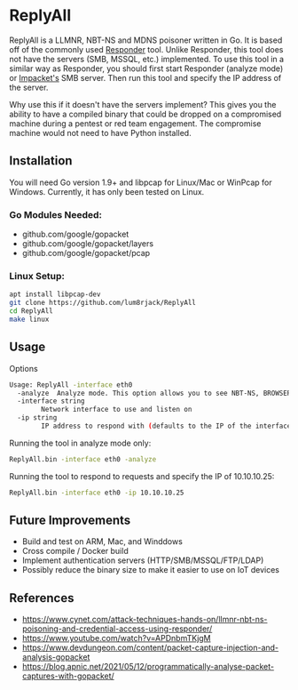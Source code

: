 # ReplyAll
ReplyAll is a LLMNR, NBT-NS and MDNS poisoner written in Go. It is based off of the commonly used [Responder](https://github.com/lgandx/Responder) tool. Unlike Responder, this tool does not have the servers (SMB, MSSQL, etc.) implemented. To use this tool in a similar way as Responder, you should first start Responder (analyze mode) or [Impacket's](https://github.com/SecureAuthCorp/impacket) SMB server. Then run this tool and specify the IP address of the server.

Why use this if it doesn't have the servers implement? This gives you the ability to have a compiled binary that could be dropped on a compromised machine during a pentest or red team engagement. The compromise machine would not need to have Python installed. 


## Installation

You will need Go version 1.9+ and libpcap for Linux/Mac or WinPcap for Windows. Currently, it has only been tested on Linux.

### Go Modules Needed:
- github.com/google/gopacket
- github.com/google/gopacket/layers
- github.com/google/gopacket/pcap


 ### Linux Setup:
```bash
apt install libpcap-dev
git clone https://github.com/lum8rjack/ReplyAll
cd ReplyAll
make linux
```

## Usage

Options
```bash
Usage: ReplyAll -interface eth0
  -analyze	Analyze mode. This option allows you to see NBT-NS, BROWSER, LLMNR requests without responding. (default false)
  -interface string
    	Network interface to use and listen on
  -ip string
    	IP address to respond with (defaults to the IP of the interface you specify)
```

Running the tool in analyze mode only:
```bash
ReplyAll.bin -interface eth0 -analyze
```

Running the tool to respond to requests and specify the IP of 10.10.10.25:
```bash
ReplyAll.bin -interface eth0 -ip 10.10.10.25
```

## Future Improvements
- Build and test on ARM, Mac, and Winddows
- Cross compile / Docker build
- Implement authentication servers (HTTP/SMB/MSSQL/FTP/LDAP)
- Possibly reduce the binary size to make it easier to use on IoT devices


## References
- https://www.cynet.com/attack-techniques-hands-on/llmnr-nbt-ns-poisoning-and-credential-access-using-responder/
- https://www.youtube.com/watch?v=APDnbmTKjgM
- https://www.devdungeon.com/content/packet-capture-injection-and-analysis-gopacket
- https://blog.apnic.net/2021/05/12/programmatically-analyse-packet-captures-with-gopacket/

